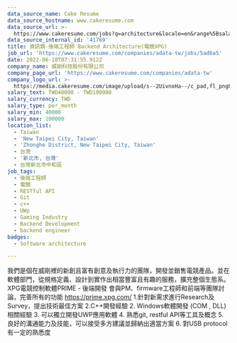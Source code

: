 ```yaml
---
data_source_name: Cake Resume
data_source_hostname: www.cakeresume.com
data_source_url: >-
  https://www.cakeresume.com/jobs?q=architecture&locale=en&range%5Bsalary_range%5D%5Bmin%5D=1000000&page=4
data_source_internal_id: '41769'
title: 資訊類-後端工程師 Backend Architecture(電競XPG)
job_url: 'https://www.cakeresume.com/companies/adata-tw/jobs/5ad6a5'
date: 2022-06-10T07:31:55.912Z
company_name: 威剛科技股份有限公司
company_page_url: 'https://www.cakeresume.com/companies/adata-tw'
company_logo_url: >-
  https://media.cakeresume.com/image/upload/s--2UivnoHa--/c_pad,fl_png8,h_200,w_200/v1646730026/h0iwqasgiqfgrvh4eik8.png
salary_text: TWD40000 - TWD100000
salary_currency: TWD
salary_type: per_month
salary_min: 40000
salary_max: 100000
location_list:
  - Taiwan
  - 'New Taipei City, Taiwan'
  - 'Zhonghe District, New Taipei City, Taiwan'
  - 台灣
  - '新北市, 台灣'
  - 台灣新北市中和區
job_tags:
  - 後端工程師
  - 電競
  - RESTful API
  - Git
  - c++
  - UWp
  - Gaming Industry
  - Backend Development
  - backend engineer
badges:
  - Software architecture

---
```


我們是個在威剛裡的新創且富有創意及執行力的團隊，開發並銷售電競產品。並在軟體部門，從規格定義、設計到實作出相當豐富且有趣的服務，擴充整個生態系。 XPG電競控制軟體PRIME - 後端開發 會與PM、firmware工程師和前端等團隊討論，完善所有的功能 https://prime.xpg.com/ 1.針對新需求進行Research及Survey，提出技術最佳方案 2.C++開發經驗 2. Windows軟體開發 (COM , DLL)相關經驗 3. 可以獨立開發UWP應用軟體 4. 熟悉git, restful API等工具及概念 5. 良好的溝通能力及技能，可以接受多方建議並歸納出適當方案 6. 對USB protocol有一定的熟悉度